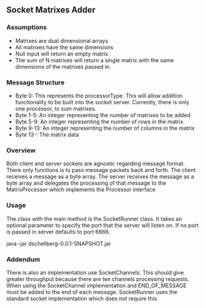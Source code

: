 ## Socket Matrixes Adder

### Assumptions

* Matrixes are dual dimensional arrays
* All matrixes have the same dimensions
* Null input will return an empty matrix
* The sum of N matrixes will return a single matrix with the same dimensions of the matrixes passed in.

### Message Structure

* Byte 0: This represents the processorType.  This will allow addition functionality to be built into the socket server.  Currently, there is only one processor, to sum matrixes.
* Byte 1-5: An integer representing the number of matrixes to be added
* Byte 5-9: An integer representing the number of rows in the matrix
* Byte 9-13: An integer representing the number of columns in the matrix
* Byte 13-:  The matrix data

### Overview

Both client and server sockets are agnostic regarding message format.  There only functions is to pass message packets back and forth.  The client receives a message as a byte array.  The server receives the message as a byte array and delegates the processing of that message to the MatrixProcessor which implements the Processor interface

### Usage

The class with the main method is the SocketRunner class. It takes an optional parameter to specify the port that the server will listen on.  If no port is passed in server defaults to port 6666.

java -jar dschellberg-0.0.1-SNAPSHOT.jar

### Addendum

There is also an implementation use SocketChannels.  This should give greater throughput because there are ten channels processing requests.  When using the SocketChannel implementation and END_OF_MESSAGE must be added to the end of each message.  SocketRunner uses the standard socket implementation which does not require this.
